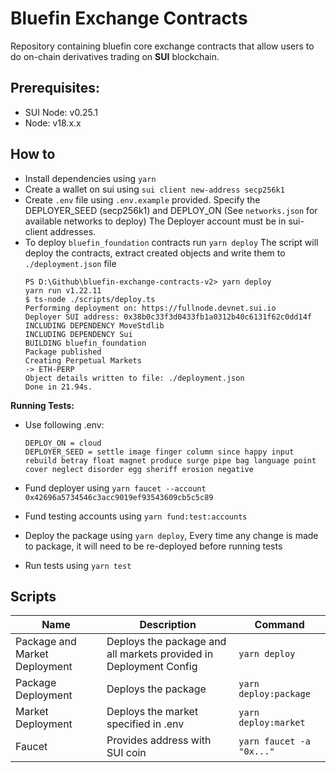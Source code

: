 # Bluefin Exchange Contracts

Repository containing bluefin core exchange contracts that allow users to do on-chain derivatives trading on **SUI** blockchain.

## Prerequisites:

- SUI Node: v0.25.1
- Node: v18.x.x

## How to

- Install dependencies using `yarn`
- Create a wallet on sui using `sui client new-address secp256k1`
- Create `.env` file using `.env.example` provided. Specify the DEPLOYER_SEED (secp256k1) and DEPLOY_ON (See `networks.json` for available networks to deploy) The Deployer account must be in sui-client addresses.
- To deploy `bluefin_foundation` contracts run `yarn deploy`
  The script will deploy the contracts, extract created objects and write them to `./deployment.json` file
  ```
  PS D:\Github\bluefin-exchange-contracts-v2> yarn deploy
  yarn run v1.22.11
  $ ts-node ./scripts/deploy.ts
  Performing deployment on: https://fullnode.devnet.sui.io
  Deployer SUI address: 0x38b0c33f3d0433fb1a0312b40c6131f62c0dd14f
  INCLUDING DEPENDENCY MoveStdlib
  INCLUDING DEPENDENCY Sui
  BUILDING bluefin_foundation
  Package published
  Creating Perpetual Markets
  -> ETH-PERP
  Object details written to file: ./deployment.json
  Done in 21.94s.
  ```

**Running Tests:**

- Use following .env:

  ```
  DEPLOY_ON = cloud
  DEPLOYER_SEED = settle image finger column since happy input rebuild betray float magnet produce surge pipe bag language point cover neglect disorder egg sheriff erosion negative

  ```

- Fund deployer using `yarn faucet --account 0x42696a5734546c3acc9019ef93543609cb5c5c89`
- Fund testing accounts using `yarn fund:test:accounts`
- Deploy the package using `yarn deploy`, Every time any change is made to package, it will need to be re-deployed before running tests
- Run tests using `yarn test`

## Scripts

| Name                          | Description                                                       | Command                  |
| ----------------------------- | ----------------------------------------------------------------- | ------------------------ |
| Package and Market Deployment | Deploys the package and all markets provided in Deployment Config | `yarn deploy`            |
| Package Deployment            | Deploys the package                                               | `yarn deploy:package`    |
| Market Deployment             | Deploys the market specified in .env                              | `yarn deploy:market`     |
| Faucet                        | Provides address with SUI coin                                    | `yarn faucet -a "0x..."` |

